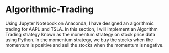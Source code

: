 # Algorithmic-Trading
Using Jupyter Notebook on Anaconda, I have designed an algorithmic trading for AAPL and TSLA. In this section, 
I will implement an Algorithm Trading strategy known as the momentum strategy on stock price data using Python.
In the momentum strategy, we buy the stocks when the momentum is positive and sell the stocks when the momentum
is negative.
